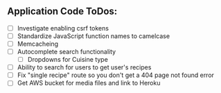 ## Application Code ToDos:
- [ ] Investigate enabling csrf tokens
- [ ] Standardize JavaScript function names to camelcase
- [ ] Memcacheing
- [ ] Autocomplete search functionality
  - [ ] Dropdowns for Cuisine type
- [ ] Ability to search for users to get user's recipes
- [ ] Fix "single recipe" route so you don't get a 404 page not found error
- [ ] Get AWS bucket for media files and link to Heroku
